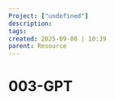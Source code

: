 ```yaml
---
Project: ["undefined"]
description: 
tags: 
created: 2025-09-08 | 10:39
parent: Resource
---
```

# 003-GPT
